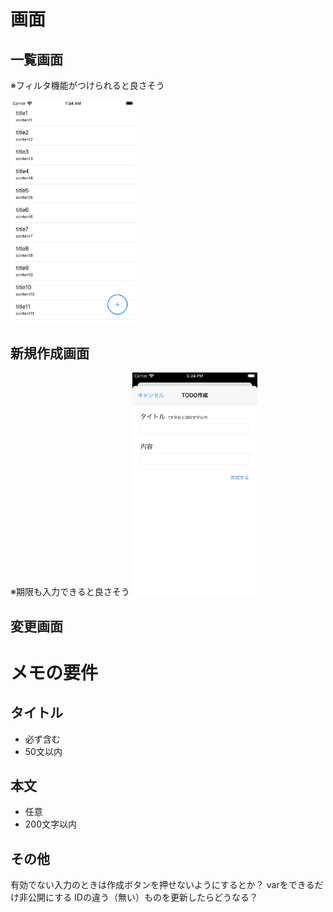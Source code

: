 # 画面
## 一覧画面
※フィルタ機能がつけられると良さそう

<img alt="一覧画面のイメージ" src="./docs/image/MemoListViewController.png" width="200px"/>

## 新規作成画面
※期限も入力できると良さそう
<img alt="一覧画面のイメージ" src="./docs/image/CreateMemoViewController.png" width="200px"/>

## 変更画面

# メモの要件
## タイトル
- 必ず含む
- 50文以内

## 本文
- 任意
- 200文字以内

## その他
有効でない入力のときは作成ボタンを押せないようにするとか？
varをできるだけ非公開にする
IDの違う（無い）ものを更新したらどうなる？
